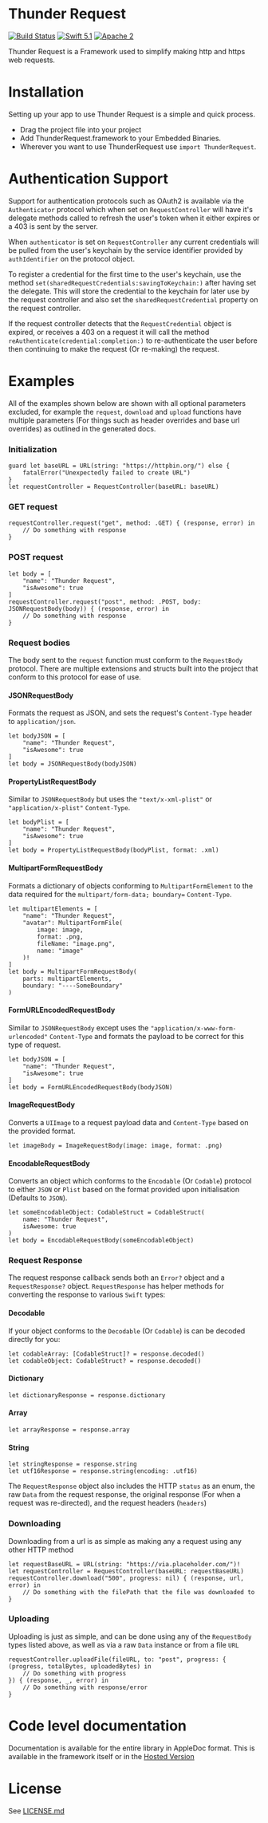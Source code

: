 # Thunder Request

[![Build Status](https://travis-ci.org/3sidedcube/ThunderRequest.svg)](https://travis-ci.org/3sidedcube/ThunderRequest) [![Swift 5.1](http://img.shields.io/badge/swift-5.1-brightgreen.svg)](https://swift.org/blog/swift-5-1-released/) [![Apache 2](https://img.shields.io/badge/license-Apache%202-brightgreen.svg)](LICENSE.md)

Thunder Request is a Framework used to simplify making http and https web requests.

# Installation

Setting up your app to use Thunder Request is a simple and quick process.

+ Drag the project file into your project
+ Add ThunderRequest.framework to your Embedded Binaries.
+ Wherever you want to use ThunderRequest use `import ThunderRequest`.

# Authentication Support
Support for authentication protocols such as OAuth2 is available via the `Authenticator` protocol which when set on `RequestController` will have it's delegate methods called to refresh the user's token when it either expires or a 403 is sent by the server.

When `authenticator` is set on `RequestController` any current credentials will be pulled from the user's keychain by the service identifier provided by `authIdentifier` on the protocol object.

To register a credential for the first time to the user's keychain, use the method `set(sharedRequestCredentials:savingToKeychain:)` after having set the delegate. This will store the credential to the keychain for later use by the request controller and also set the `sharedRequestCredential` property on the request controller.

If the request controller detects that the `RequestCredential` object is expired, or receives a 403 on a request it will call the method `reAuthenticate(credential:completion:)` to re-authenticate the user before then continuing to make the request (Or re-making) the request.

# Examples

All of the examples shown below are shown with all optional parameters excluded, for example the `request`, `download` and `upload` functions have multiple parameters (For things such as header overrides and base url overrides) as outlined in the generated docs.

### Initialization

```
guard let baseURL = URL(string: "https://httpbin.org/") else {
	fatalError("Unexpectedly failed to create URL")
}
let requestController = RequestController(baseURL: baseURL)
```

### GET request
```
requestController.request("get", method: .GET) { (response, error) in
	// Do something with response
}
```

### POST request
```
let body = [
	"name": "Thunder Request",
	"isAwesome": true
]
requestController.request("post", method: .POST, body: JSONRequestBody(body)) { (response, error) in
	// Do something with response
}
```

### Request bodies
The body sent to the `request` function must conform to the `RequestBody` protocol. There are multiple extensions and structs built into the project that conform to this protocol for ease of use.

#### JSONRequestBody
Formats the request as JSON, and sets the request's `Content-Type` header to `application/json`.

```
let bodyJSON = [
    "name": "Thunder Request",
    "isAwesome": true
]
let body = JSONRequestBody(bodyJSON)
```

#### PropertyListRequestBody
Similar to `JSONRequestBody` but uses the `"text/x-xml-plist"` or `"application/x-plist"` `Content-Type`.

```
let bodyPlist = [
    "name": "Thunder Request",
    "isAwesome": true
]
let body = PropertyListRequestBody(bodyPlist, format: .xml)
```

#### MultipartFormRequestBody
Formats a dictionary of objects conforming to `MultipartFormElement` to the data required for the `multipart/form-data; boundary=` `Content-Type`.

```
let multipartElements = [
    "name": "Thunder Request",
    "avatar": MultipartFormFile(
    	image: image, 
    	format: .png, 
    	fileName: "image.png", 
    	name: "image"
    )!
]
let body = MultipartFormRequestBody(
	parts: multipartElements, 
	boundary: "----SomeBoundary"
)
```

#### FormURLEncodedRequestBody
Similar to `JSONRequestBody` except uses the `"application/x-www-form-urlencoded"` `Content-Type` and formats the payload to be correct for this type of request.

```
let bodyJSON = [
    "name": "Thunder Request",
    "isAwesome": true
]
let body = FormURLEncodedRequestBody(bodyJSON)
```

#### ImageRequestBody
Converts a `UIImage` to a request payload data and `Content-Type` based on the provided format.

```
let imageBody = ImageRequestBody(image: image, format: .png)
```

#### EncodableRequestBody
Converts an object which conforms to the `Encodable` (Or `Codable`) protocol to either `JSON` or `Plist` based on the format provided upon initialisation (Defaults to `JSON`).

```
let someEncodableObject: CodableStruct = CodableStruct(
	name: "Thunder Request", 
	isAwesome: true
)
let body = EncodableRequestBody(someEncodableObject)
```

### Request Response
The request response callback sends both an `Error?` object and a `RequestResponse?` object. `RequestResponse` has helper methods for converting the response to various `Swift` types:

#### Decodable
If your object conforms to the `Decodable` (Or `Codable`) is can be decoded directly for you:

```
let codableArray: [CodableStruct]? = response.decoded()
let codableObject: CodableStruct? = response.decoded()
```

#### Dictionary
```
let dictionaryResponse = response.dictionary
```

#### Array
```
let arrayResponse = response.array
```

#### String
```
let stringResponse = response.string
let utf16Response = response.string(encoding: .utf16)
```

The `RequestResponse` object also includes the HTTP `status` as an enum, the raw `Data` from the request response, the original response (For when a request was re-directed), and the request headers (`headers`)

### Downloading
Downloading from a url is as simple as making any a request using any other HTTP method

```
let requestBaseURL = URL(string: "https://via.placeholder.com/")!        
let requestController = RequestController(baseURL: requestBaseURL)
requestController.download("500", progress: nil) { (response, url, error) in
	// Do something with the filePath that the file was downloaded to
}
```

### Uploading
Uploading is just as simple, and can be done using any of the `RequestBody` types listed above, as well as via a raw `Data` instance or from a file `URL`

```
requestController.uploadFile(fileURL, to: "post", progress: { (progress, totalBytes, uploadedBytes) in
    // Do something with progress
}) { (response, _, error) in
    // Do something with response/error
} 
```

# Code level documentation
Documentation is available for the entire library in AppleDoc format. This is available in the framework itself or in the [Hosted Version](http://3sidedcube.github.io/iOS-ThunderRequest/)

# License
See [LICENSE.md](LICENSE.md)
